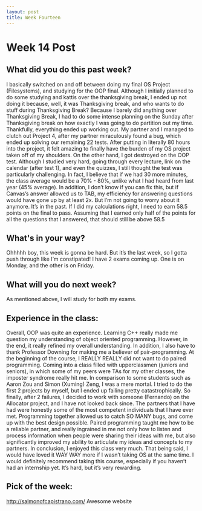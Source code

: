 ```yaml
---
layout: post
title: Week Fourteen
---
```


<h1> Week 14 Post </h1>
<h2>What did you do this past week? </h2>
 I basically switched on and off between doing my final OS Project (Filesystems), and studying for the OOP final. Although I initially planned to do some studying and kattis over the thanksgiving break, I ended up not doing it because, well, it was Thanksgiving break, and who wants to do stuff during Thanksgiving Break? Because I barely did anything over Thanksgiving Break, I had to do some intense planning on the Sunday after Thanksgiving break on how exactly I was going to do partition out my time. Thankfully, everything ended up working out. My partner and I managed to clutch out Project 4, after my partner miraculously found a bug, which ended up solving our remaining 22 tests. After putting in literally 80 hours into the project, it felt amazing to finally have the burden of my OS project taken off of my shoulders. On the other hand, I got destroyed on the OOP test. Although I studied very hard, going through every lecture, link on the calendar (after test 1), and even the quizzes, I still thought the test was particularly challenging. In fact, I believe that if we had 30 more minutes, the class average would be a 70% - 80%, unlike what I had heard from last year (45% average). In addition, I don’t know if you can fix this, but if Canvas’s answer allowed us to TAB, my efficiency for answering questions would have gone up by at least 2x. But I’m not going to worry about it anymore. It’s in the past. If I did my calculations right, I need to earn 58.5 points on the final to pass. Assuming that I earned only half of the points for all the questions that I answered, that should still be above 58.5
<h2>What's in your way?</h2>
Ohhhhh boy, this week is gonna be hard. But it’s the last week, so I gotta push through like I’m constipated! I have 2 exams coming up. One is on Monday, and the other is on Friday.
<h2>What will you do next week?</h2>
As mentioned above, I will study for both my exams. 
<h2>Experience in the class:</h2>
Overall, OOP was quite an experience. Learning C++ really made me question my understanding of object oriented programming. However, in the end, it really refined my overall understanding. In addition, I also have to thank Professor Downing for making me a believer of pair-programming. At the beginning of the course, I REALLY REALLY did not want to do paired programming. Coming into a class filled with upperclassmen (juniors and seniors), in which some of my peers were TAs for my other classes, the imposter syndrome really hit me. In comparison to some students such as Aaron Zou and Simon (Xuming) Zeng, I was a mere mortal. I tried to do the first 2 projects by myself, but I ended up failing pretty catastrophically. So finally, after 2 failures, I decided to work with someone (Fernando) on the Allocator project, and I have not looked back since. The partners that I have had were honestly some of the most competent individuals that I have ever met. Programming together allowed us to catch SO MANY bugs, and come up with the best design possible. Paired programming taught me how to be a reliable partner, and really ingrained in me not only how to listen and process information when people were sharing their ideas with me, but also significantly improved my ability to articulate my ideas and concepts to my partners.
In conclusion, I enjoyed this class very much. That being said, I would have loved it WAY WAY more if I wasn’t taking OS at the same time. I would definitely recommend taking this course, especially if you haven’t had an internship yet. It’s hard, but it’s very rewarding.
<h2>Pick of the week:</h2>
<a href = "http://salmonofcapistrano.com/ "> http://salmonofcapistrano.com/</a>
Awesome website
